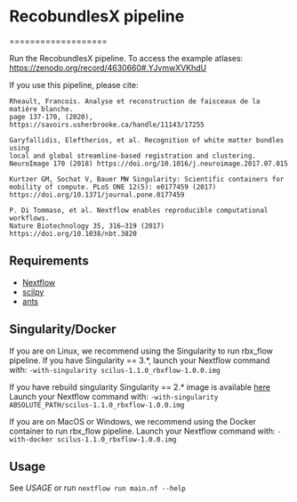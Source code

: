 # RecobundlesX pipeline
===================

Run the RecobundlesX pipeline.
To access the example atlases:
https://zenodo.org/record/4630660#.YJvmwXVKhdU

If you use this pipeline, please cite:

```
Rheault, Francois. Analyse et reconstruction de faisceaux de la matière blanche.
page 137-170, (2020), https://savoirs.usherbrooke.ca/handle/11143/17255

Garyfallidis, Eleftherios, et al. Recognition of white matter bundles using
local and global streamline-based registration and clustering.
NeuroImage 170 (2018) https://doi.org/10.1016/j.neuroimage.2017.07.015

Kurtzer GM, Sochat V, Bauer MW Singularity: Scientific containers for
mobility of compute. PLoS ONE 12(5): e0177459 (2017)
https://doi.org/10.1371/journal.pone.0177459

P. Di Tommaso, et al. Nextflow enables reproducible computational workflows.
Nature Biotechnology 35, 316–319 (2017) https://doi.org/10.1038/nbt.3820
```

Requirements
------------

- [Nextflow](https://www.nextflow.io)
- [scilpy](https://github.com/scilus/scilpy)
- [ants](https://github.com/ANTsX/ANTs)

Singularity/Docker
-----------
If you are on Linux, we recommend using the Singularity to run rbx_flow pipeline.
If you have Singularity == 3.*, launch your Nextflow command with:
`-with-singularity scilus-1.1.0_rbxflow-1.0.0.img`

If you have rebuild singularity Singularity == 2.* image is available [here](http://scil.dinf.usherbrooke.ca/en/containers_list/scilus-1.1.0_rbxflow-1.0.0.img)
Launch your Nextflow command with: `-with-singularity ABSOLUTE_PATH/scilus-1.1.0_rbxflow-1.0.0.img`

If you are on MacOS or Windows, we recommend using the Docker container to run rbx_flow pipeline.
Launch your Nextflow command with:
`-with-docker scilus-1.1.0_rbxflow-1.0.0.img`

Usage
-----

See *USAGE* or run `nextflow run main.nf --help`

